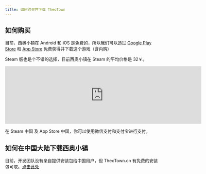 ```yaml
---
title: 如何购买并下载 TheoTown
---
```

## 如何购买
目前，西奥小镇在 Android 和 iOS 是免费的，所以我们可以透过 [Google Play Store](https://play.google.com/store/apps/details?id=info.flowersoft.theotown.theotown) 和 [App Store](https://apps.apple.com/us/app/theotown/id1459639864) 免费获得并下载这个游戏（含内购）

Steam 版也是个不错的选择，目前西奥小镇在 Steam 的平均价格是 32￥。

<div stlye="margin 0px auto"><iframe src="https://store.steampowered.com/widget/1084020/" frameborder="0" width="646" height="190"></iframe></div>

在 Steam 中国 及 App Store 中国，你可以使用微信支付和支付宝进行支付。

## 如何在中国大陆下载西奥小镇
目前，开发团队没有亲自提供安装包给中国用户，但 TheoTown.cn 有免费的安装包可取。[点击此处](https://www.theotown.cn/bbs/?index-0-1.htm)

